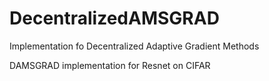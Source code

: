 # DecentralizedAMSGRAD
Implementation fo Decentralized Adaptive Gradient Methods

DAMSGRAD implementation for Resnet on CIFAR
